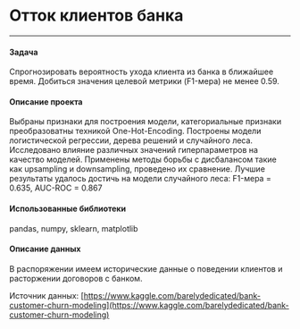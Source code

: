 # Отток клиентов банка
---
#### Задача
Спрогнозировать вероятность ухода клиента из банка в ближайшее время. Добиться значения целевой метрики (F1-мера) не менее 0.59.
#### Описание проекта
Выбраны признаки для построения модели, категориальные признаки преобразоватны техникой One-Hot-Encoding.
Построены модели логистической регрессии, дерева решений и случайного леса. Исследовано влияние различных значений гиперпараметров на качество моделей. Применены методы борьбы с дисбалансом такие как upsampling и downsampling, проведено их сравнение.
Лучшие результаты удалось достичь на модели случайного леса: F1-мера = 0.635, AUC-ROC = 0.867
#### Использованные библиотеки
pandas, numpy, sklearn, matplotlib
#### Описание данных
В распоряжении имеем исторические данные о поведении клиентов и расторжении договоров с банком.  

Источник данных: [https://www.kaggle.com/barelydedicated/bank-customer-churn-modeling](https://www.kaggle.com/barelydedicated/bank-customer-churn-modeling)